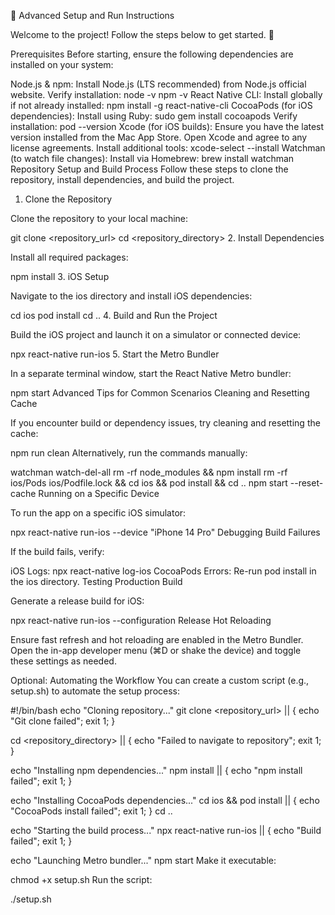 🚀 Advanced Setup and Run Instructions

Welcome to the project! Follow the steps below to get started. 🎉

Prerequisites
Before starting, ensure the following dependencies are installed on your system:

Node.js & npm:
Install Node.js (LTS recommended) from Node.js official website.
Verify installation:
node -v
npm -v
React Native CLI:
Install globally if not already installed:
npm install -g react-native-cli
CocoaPods (for iOS dependencies):
Install using Ruby:
sudo gem install cocoapods
Verify installation:
pod --version
Xcode (for iOS builds):
Ensure you have the latest version installed from the Mac App Store.
Open Xcode and agree to any license agreements.
Install additional tools:
xcode-select --install
Watchman (to watch file changes):
Install via Homebrew:
brew install watchman
Repository Setup and Build Process
Follow these steps to clone the repository, install dependencies, and build the project.

1. Clone the Repository

Clone the repository to your local machine:

git clone <repository_url>
cd <repository_directory> 2. Install Dependencies

Install all required packages:

npm install 3. iOS Setup

Navigate to the ios directory and install iOS dependencies:

cd ios
pod install
cd .. 4. Build and Run the Project

Build the iOS project and launch it on a simulator or connected device:

npx react-native run-ios 5. Start the Metro Bundler

In a separate terminal window, start the React Native Metro bundler:

npm start
Advanced Tips for Common Scenarios
Cleaning and Resetting Cache

If you encounter build or dependency issues, try cleaning and resetting the cache:

npm run clean
Alternatively, run the commands manually:

watchman watch-del-all
rm -rf node_modules && npm install
rm -rf ios/Pods ios/Podfile.lock && cd ios && pod install && cd ..
npm start --reset-cache
Running on a Specific Device

To run the app on a specific iOS simulator:

npx react-native run-ios --device "iPhone 14 Pro"
Debugging Build Failures

If the build fails, verify:

iOS Logs:
npx react-native log-ios
CocoaPods Errors: Re-run pod install in the ios directory.
Testing Production Build

Generate a release build for iOS:

npx react-native run-ios --configuration Release
Hot Reloading

Ensure fast refresh and hot reloading are enabled in the Metro Bundler. Open the in-app developer menu (⌘D or shake the device) and toggle these settings as needed.

Optional: Automating the Workflow
You can create a custom script (e.g., setup.sh) to automate the setup process:

#!/bin/bash
echo "Cloning repository..."
git clone <repository_url> || { echo "Git clone failed"; exit 1; }

cd <repository_directory> || { echo "Failed to navigate to repository"; exit 1; }

echo "Installing npm dependencies..."
npm install || { echo "npm install failed"; exit 1; }

echo "Installing CocoaPods dependencies..."
cd ios && pod install || { echo "CocoaPods install failed"; exit 1; }
cd ..

echo "Starting the build process..."
npx react-native run-ios || { echo "Build failed"; exit 1; }

echo "Launching Metro bundler..."
npm start
Make it executable:

chmod +x setup.sh
Run the script:

./setup.sh
